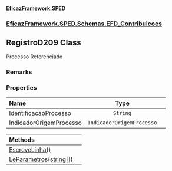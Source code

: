 #### [EficazFramework.SPED](EficazFrameworkSPED.md 'EficazFramework SPED')
### [EficazFramework.SPED.Schemas.EFD_Contribuicoes](EficazFramework.SPED.Schemas.EFD_Contribuicoes.md 'EficazFramework.SPED.Schemas.EFD_Contribuicoes')

## RegistroD209 Class

Processo Referenciado

### Remarks
### Properties

| Name | Type | |
| :--- | :---: | :--- |
| IdentificacaoProcesso | `String` |  |
| IndicadorOrigemProcesso | `IndicadorOrigemProcesso` |  |

| Methods | |
| :--- | :--- |
| [EscreveLinha()](EficazFramework.SPED.Schemas.EFD_Contribuicoes/RegistroD209/EscreveLinha().md 'EficazFramework.SPED.Schemas.EFD_Contribuicoes.RegistroD209.EscreveLinha()') | |
| [LeParametros(string[])](EficazFramework.SPED.Schemas.EFD_Contribuicoes/RegistroD209/LeParametros(string[]).md 'EficazFramework.SPED.Schemas.EFD_Contribuicoes.RegistroD209.LeParametros(string[])') | |
